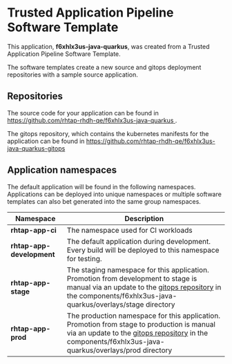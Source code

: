 # Trusted Application Pipeline Software Template

This application, **f6xhlx3us-java-quarkus**, was created from a Trusted Application Pipeline Software Template.

The software templates create a new source and gitops deployment repositories with a sample source application. 

## Repositories

The source code for your application can be found in [https://github.com/rhtap-rhdh-qe/f6xhlx3us-java-quarkus ](https://github.com/rhtap-rhdh-qe/f6xhlx3us-java-quarkus ).
 
The gitops repository, which contains the kubernetes manifests for the application can be found in 
[https://github.com/rhtap-rhdh-qe/f6xhlx3us-java-quarkus-gitops ](https://github.com/rhtap-rhdh-qe/f6xhlx3us-java-quarkus-gitops ) 

## Application namespaces 

The default application will be found in the following namespaces. Applications can be deployed into unique namespaces or multiple software templates can also bet generated into the same group namespaces.  

|  Namespace   |  Description   |  
| -------- | -------- |
| **rhtap-app-ci** | The namespace used for CI workloads |
| **rhtap-app-development** | The default application during development. Every build will be deployed to this namespace for testing. |
| **rhtap-app-stage** | The staging namespace for this application. Promotion from development to stage is manual via an update to the [gitops repository](https://github.com/rhtap-rhdh-qe/f6xhlx3us-java-quarkus-gitops ) in the components/f6xhlx3us-java-quarkus/overlays/stage directory |
| **rhtap-app-prod** | The production namespace for this application. Promotion from stage to production is manual via an update to the [gitops repository](https://github.com/rhtap-rhdh-qe/f6xhlx3us-java-quarkus-gitops ) in the components/f6xhlx3us-java-quarkus/overlays/prod directory |